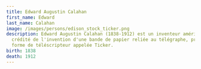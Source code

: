 ```yaml
---
title: Edward Augustin Calahan
first_name: Edward
last_name: Calahan
image: /images/persons/edison_stock_ticker.png
description: Edward Augustin Calahan (1838-1912) est un inventeur américain,
  crédité de l'invention d'une bande de papier reliée au télégraphe, première
  forme de téléscripteur appelée Ticker.
birth: 1838
death: 1912
---
```

